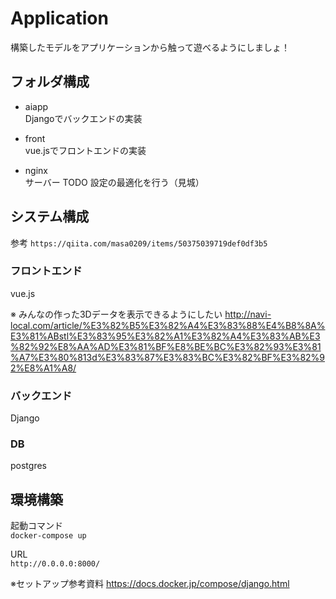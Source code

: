 # Application

構築したモデルをアプリケーションから触って遊べるようにしましょ！

## フォルダ構成
- aiapp  
Djangoでバックエンドの実装

- front  
vue.jsでフロントエンドの実装

- nginx  
サーバー
TODO 設定の最適化を行う（見城）

## システム構成

参考 `https://qiita.com/masa0209/items/50375039719def0df3b5`

### フロントエンド
vue.js

※ みんなの作った3Dデータを表示できるようにしたい
http://navi-local.com/article/%E3%82%B5%E3%82%A4%E3%83%88%E4%B8%8A%E3%81%ABstl%E3%83%95%E3%82%A1%E3%82%A4%E3%83%AB%E3%82%92%E8%AA%AD%E3%81%BF%E8%BE%BC%E3%82%93%E3%81%A7%E3%80%813d%E3%83%87%E3%83%BC%E3%82%BF%E3%82%92%E8%A1%A8/

### バックエンド
Django

### DB
postgres
## 環境構築
起動コマンド  
`docker-compose up`

URL  
`http://0.0.0.0:8000/`

※セットアップ参考資料  https://docs.docker.jp/compose/django.html
